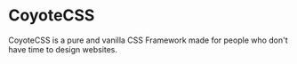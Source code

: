 # CoyoteCSS
CoyoteCSS is a pure and vanilla CSS Framework made for people who don't have time to design websites.
